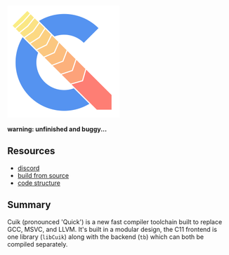 <img src="logo/cuik.svg" width="256px"/>

**warning: unfinished and buggy...**

## Resources

* [discord](https://discord.gg/UFuHChZswc)
* [build from source](https://github.com/RealNeGate/Cuik/blob/master/docs/BUILDING.txt)
* [code structure](https://github.com/RealNeGate/Cuik/blob/master/docs/STRUCTURE.txt)

## Summary

Cuik (pronounced 'Quick') is a new fast compiler toolchain built to replace GCC, MSVC, and LLVM. It's built in a modular design, the C11 frontend is one library (`libCuik`) along with the backend (`tb`) which can both be compiled separately.
